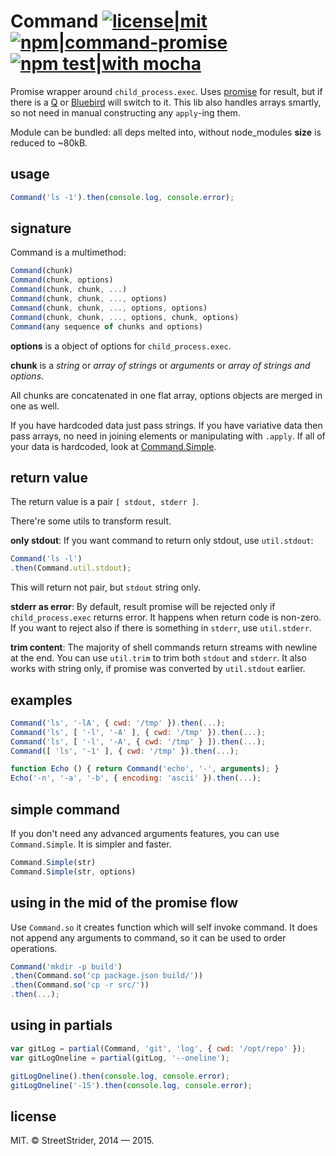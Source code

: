# Command [![license|mit](http://img.shields.io/badge/license-MIT-brightgreen.svg?style=flat-square)](README.md#license) [![npm|command-promise](http://img.shields.io/badge/npm-command--promise-CB3837.svg?style=flat-square)](https://www.npmjs.org/package/command-promise) [![npm test|with mocha](http://img.shields.io/badge/npm%20test-with%20mocha-9E785A.svg?style=flat-square)](http://mochajs.org/)
Promise wrapper around `child_process.exec`. Uses [promise](https://www.npmjs.org/package/promise)
for result, but if there is a [Q](https://www.npmjs.org/package/q) or [Bluebird](https://www.npmjs.org/package/bluebird)
will switch to it. This lib also handles arrays smartly, so not need in manual
constructing any `apply`-ing them.

Module can be bundled: all deps melted into, without node_modules **size** is reduced to ~80kB.

## usage
```javascript
Command('ls -1').then(console.log, console.error);
```

## signature
Command is a multimethod:
```javascript
Command(chunk)
Command(chunk, options)
Command(chunk, chunk, ...)
Command(chunk, chunk, ..., options)
Command(chunk, chunk, ..., options, options)
Command(chunk, chunk, ..., options, chunk, options)
Command(any sequence of chunks and options)
```
**options** is a object of options for `child_process.exec`.

**chunk** is a *string* or *array of strings* or *arguments* or *array of strings and options*.

All chunks are concatenated in one flat array, options objects are merged in one as well.

If you have hardcoded data just pass strings. If you have variative data
then pass arrays, no need in joining elements or manipulating with `.apply`.
If all of your data is hardcoded, look at [Command.Simple](#simple-command).

## return value
The return value is a pair `[ stdout, stderr ]`.

There're some utils to transform result.

**only stdout**: If you want command to return only stdout, use `util.stdout`:
```javascript
Command('ls -l')
.then(Command.util.stdout);
```
This will return not pair, but `stdout` string only.

**stderr as error**: By default, result promise will be rejected only
if `child_process.exec` returns error. It happens when return code is non-zero.
If you want to reject also if there is something in `stderr`, use `util.stderr`.

**trim content**: The majority of shell commands return streams with newline at
the end. You can use `util.trim` to trim both `stdout` and `stderr`. It also works
with string only, if promise was converted by `util.stdout` earlier.

## examples
```javascript
Command('ls', '-lA', { cwd: '/tmp' }).then(...);
Command('ls', [ '-l', '-A' ], { cwd: '/tmp' }).then(...);
Command('ls', [ '-l', '-A', { cwd: '/tmp' } ]).then(...);
Command([ 'ls', '-1' ], { cwd: '/tmp' }).then(...);

function Echo () { return Command('echo', '-', arguments); }
Echo('-n', '-a', '-b', { encoding: 'ascii' }).then(...);
```

## simple command
If you don't need any advanced arguments features, you can use `Command.Simple`.
It is simpler and faster.
```javascript
Command.Simple(str)
Command.Simple(str, options)
```

## using in the mid of the promise flow
Use `Command.so` it creates function which will self invoke command.
It does not append any arguments to command, so it can be used to order operations.
```javascript
Command('mkdir -p build')
.then(Command.so('cp package.json build/'))
.then(Command.so('cp -r src/'))
.then(...);
```

## using in partials
```javascript
var gitLog = partial(Command, 'git', 'log', { cwd: '/opt/repo' });
var gitLogOneline = partial(gitLog, '--oneline');

gitLogOneline().then(console.log, console.error);
gitLogOneline('-15').then(console.log, console.error);
```

## license
MIT. © StreetStrider, 2014 — 2015.
